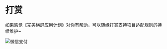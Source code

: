 # 打赏

如果感觉《完美横屏应用计划》对你有帮助，可以随缘打赏支持项目适配规则的持续维护~

![微信支付](https://sothx.com/images/github/wechatQR.jpg)